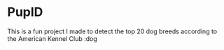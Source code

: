 <h1> PupID </h1>
This is a fun project I made to detect the top 20 dog breeds according to the American Kennel Club :dog
